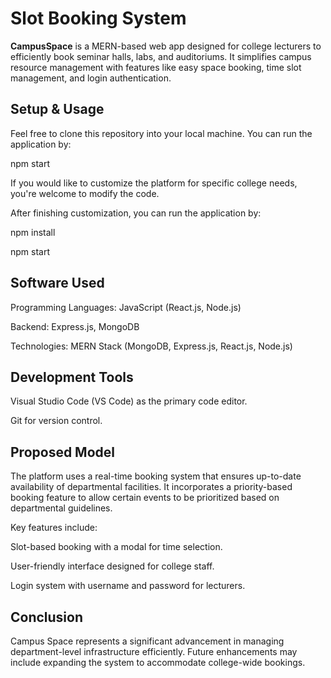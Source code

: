 
# Slot Booking System

__CampusSpace__ is a MERN-based web app designed for college lecturers to efficiently book seminar halls, labs, and auditoriums. It simplifies campus resource management with features like easy space booking, time slot management, and login authentication.


## Setup & Usage
Feel free to clone this repository into your local machine.
You can run the application by:

npm start

If you would like to customize the platform for specific college needs, you're welcome to modify the code.

After finishing customization, you can run the application by:

npm install

npm start


## Software Used
Programming Languages: JavaScript (React.js, Node.js)

Backend: Express.js, MongoDB

Technologies: MERN Stack (MongoDB, Express.js, React.js, Node.js)

## Development Tools
Visual Studio Code (VS Code) as the primary code editor.

Git for version control.
## Proposed Model
The platform uses a real-time booking system that ensures up-to-date availability of departmental facilities.
It incorporates a priority-based booking feature to allow certain events to be prioritized based on departmental guidelines.

Key features include:

Slot-based booking with a modal for time selection.

User-friendly interface designed for college staff.

Login system with username and password for lecturers.
## Conclusion
Campus Space represents a significant advancement in managing department-level infrastructure efficiently.
Future enhancements may include expanding the system to accommodate college-wide bookings.
